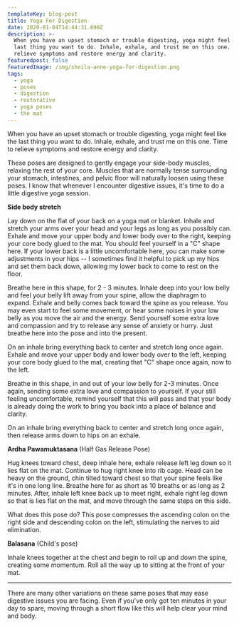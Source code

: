 ```yaml
---
templateKey: blog-post
title: Yoga For Digestion
date: 2020-01-04T14:44:31.698Z
description: >-
  When you have an upset stomach or trouble digesting, yoga might feel like the
  last thing you want to do. Inhale, exhale, and trust me on this one.  Time to
  relieve symptoms and restore energy and clarity.
featuredpost: false
featuredImage: /img/sheila-anne-yoga-for-digestion.png
tags:
  - yoga
  - poses
  - digestion
  - restorative
  - yoga poses
  - the mat
---
```


When you have an upset stomach or trouble digesting, yoga might feel like the last thing you want to do. Inhale, exhale, and trust me on this one. Time to relieve symptoms and restore energy and clarity.

These poses are designed to gently engage your side-body muscles, relaxing the rest of your core. Muscles that are normally tense surrounding your stomach, intestines, and pelvic floor will naturally loosen using these poses. I know that whenever I encounter digestive issues, it's time to do a little digestive yoga session.

**Side body stretch**

Lay down on the flat of your back on a yoga mat or blanket. Inhale and stretch your arms over your head and your legs as long as you possibly can. Exhale and move your upper body and lower body over to the right, keeping your core body glued to the mat. You should feel yourself in a "C" shape here. If your lower back is a little uncomfortable here, you can make some adjustments in your hips -- I sometimes find it helpful to pick up my hips and set them back down, allowing my lower back to come to rest on the floor.

Breathe here in this shape, for 2 - 3 minutes. Inhale deep into your low belly and feel your belly lift away from your spine, allow the diaphragm to expand. Exhale and belly comes back toward the spine as you release. You may even start to feel some movement, or hear some noises in your low belly as you move the air and the energy. Send yourself some extra love and compassion and try to release any sense of anxiety or hurry. Just breathe here into the pose and into the present.

On an inhale bring everything back to center and stretch long once again. Exhale and move your upper body and lower body over to the left, keeping your core body glued to the mat, creating that "C" shape once again, now to the left.

Breathe in this shape, in and out of your low belly for 2-3 minutes. Once again, sending some extra love and compassion to yourself. If your still feeling uncomfortable, remind yourself that this will pass and that your body is already doing the work to bring you back into a place of balance and clarity.

On an inhale bring everything back to center and stretch long once again, then release arms down to hips on an exhale.

**Ardha Pawamuktasana** (Half Gas Release Pose)

Hug knees toward chest, deep inhale here, exhale release left leg down so it lies flat on the mat. Continue to hug right knee into rib cage. Head can be heavy on the ground, chin tilted toward chest so that your spine feels like it's in one long line. Breathe here for as short as 10 breaths or as long as 2 minutes. After, inhale left knee back up to meet right, exhale right leg down so that is lies flat on the mat, and move through the same steps on this side.

What does this pose do? This pose compresses the ascending colon on the right side and descending colon on the left, stimulating the nerves to aid elimination.

**Balasana** (Child's pose)

Inhale knees together at the chest and begin to roll up and down the spine, creating some momentum. Roll all the way up to sitting at the front of your mat.

---

There are many other variations on these same poses that may ease digestive issues you are facing. Even if you've only got ten minutes in your day to spare, moving through a short flow like this will help clear your mind and body.

